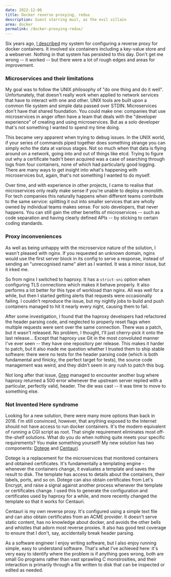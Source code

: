 ```yaml
---
date: 2022-12-06
title: Docker reverse proxying, redux
description: Guest starring musl, as the evil villain
area: docker
permalink: /docker-proxying-redux/
---
```


Six years ago, [I described](https://chameth.com/docker-automatic-nginx-proxy/)
my system for configuring a reverse proxy for docker containers.
It involved six containers including a key-value store and a webserver.
Nothing in that system has persisted to this day. Don't get me wrong -- it
worked -- but there were a lot of rough edges and areas for improvement. 

### Microservices and their limitations

My goal was to follow the UNIX philosophy of "do one thing and do it well".
Unfortunately, that doesn't really work when applied to network services that
have to interact with one and other. UNIX tools are built upon a common file
system and simple data passed over STDIN. Microservices don't have that
shared foundation. You could make one: 
companies that use microservices in anger often have a team that deals with
the "developer experience" of creating and using
microservices. But as a solo developer that's not something I wanted to
spend my time doing.

<!--more-->

This became very apparent when trying to debug issues. In the UNIX world,
if your series of commands piped together does something strange you can simply
echo the data at various stages. Not so much when that data is flying around
on a network, going into and out of things like etcd. Trying to figure out why
a certificate hadn't been acquired was a case of searching through logs from
four containers, none of which had particularly good logging.
There are many ways to get insight into what's
happening with microservices but, again, that's not something I wanted to do myself.

Over time, and with experience in other projects, I came to realise that
microservices only really make sense if you're unable to deploy a monolith.
For tech companies this naturally happens when different teams
contribute to the same service: splitting it out into smaller services that
are wholly owned by individual teams makes sense. For solo developers,
that never happens. You can still gain the other benefits
of microservices -- such as code separation and having clearly defined APIs --
by sticking to certain coding standards.

### Proxy inconveniences

As well as being unhappy with the microservice nature of the solution,
I wasn't pleased with nginx. If you requested an unknown domain, nginx
would use the first server block in its config to serve a response, instead
of sending an "unrecognised name" alert as I wanted. It was a minor issue, but
it irked me.

So from nginx I switched to haproxy. It has a `strict-sni` option when configuring
TLS connections which makes it behave properly. It also performs a lot better for
this type of workload than nginx. All was well for a while, but then I started getting alerts
that requests were occasionally failing. I couldn't reproduce the issue, but
my nightly jobs to build and push containers managed to hit it nearly every
night, causing them to fail.

After some investigation, I found that the haproxy developers had refactored
the header parsing code, and
neglected to properly reset flags when multiple requests were sent over the same
connection. There was a patch, but it wasn't released. No problem, I thought,
I'll just cherry-pick it onto the last release... Except that haproxy use
Git in the most convoluted manner I've ever seen -- they have one
repository per release. This makes it harder to patch, but it also made me question
whether I trusted them to ship stable software: there were no tests for
the header parsing code (which is both fundamental and finicky,
the perfect target for tests), the source code management was weird, and they didn't
seem in any rush to patch this bug.

Not long after that issue, [Greg](https://greg.holmes.name/) managed to
encounter another bug where haproxy returned a 500 error whenever the
upstream server replied with a particular, perfectly valid, header.
The die was cast -- it was time to move to something else.

### Not Invented Here syndrome

Looking for a new solution, there were many more options than
back in 2016. I'm still convinced, however, that anything
exposed to the Internet should not have access to run docker containers.
It's the modern equivalent of running a CGI script as root. That
single requirement eliminates most off-the-shelf solutions.
What do you do when nothing quite meets
your specific requirements? You make something yourself! My new solution has two
components: [Dotege](https://github.com/csmith/dotege) and
[Centauri](https://github.com/csmith/centauri).

Dotege is a replacement for the
microservices that monitored containers and obtained certificates. It's fundamentally
a templating engine - whenever the containers change, it evaluates a
template and saves the result to disk. The template has access to details about
the containers, their labels, ports, and so on. Dotege can also obtain certificates
from Let's Encrypt, and raise a signal against another
process whenever the template or certificates change. I used this to generate
the configuration and certificates used by haproxy for a while, and more recently
changed the template so that it works for Centauri.

Centauri is my own reverse proxy. It's configured using a simple text file
and can also obtain certificates from an ACME provider. It doesn't serve static
content, has no knowledge about docker, and avoids the other bells and
whistles that adorn most reverse proxies. It also has good test
coverage to ensure that I don't, say, accidentally break header parsing.

As a software engineer I enjoy writing software, but I also enjoy running
simple, easy to understand software. That's what I've achieved here: it's
very easy to identify where the problem is if anything goes wrong, both are small
Go programs rather than vast sprawling C
monstrosities, and their interaction is primarily through a file written to disk
that can be inspected or edited as needed.